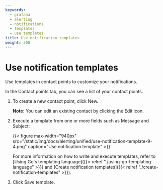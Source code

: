 ```yaml
---
keywords:
  - grafana
  - alerting
  - notifications
  - templates
  - use templates
title: Use notification templates
weight: 300
---
```


# Use notification templates

Use templates in contact points to customize your notifications.

In the Contact points tab, you can see a list of your contact points.

1. To create a new contact point, click New.

   **Note:** You can edit an existing contact by clicking the Edit icon.

2. Execute a template from one or more fields such as Message and Subject:

   {{< figure max-width="940px" src="/static/img/docs/alerting/unified/use-notification-template-9-4.png" caption="Use notification template" >}}

   For more information on how to write and execute templates, refer to [Using Go's templating language]({{< relref "./using-go-templating-language" >}}) and [Create notification templates]({{< relref "./create-notification-templates" >}}).

3. Click Save template.

